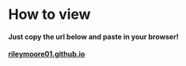 <h1> How to view </h1>

<h4> Just copy the url below and paste in your browser! </h4>

**<a href="https://rileymoore01.github.io/">rileymoore01.github.io</a>**
